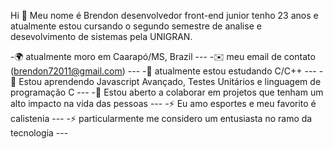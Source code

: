 Hi 👋 Meu nome é Brendon
desenvolvedor front-end junior
tenho 23 anos e atualmente estou cursando o segundo semestre de analise e desevolvimento de sistemas pela UNIGRAN.


-🌍 atualmente moro em Caarapó/MS, Brazil ---
-✉️ meu email de contato (brendon72011@gmail.com) ---
-🚀 atualmente estou estudando C/C++ ---
-🧠 Estou aprendendo Javascript Avançado, Testes Unitários e linguagem de programação C ---
-🤝 Estou aberto a colaborar em projetos que tenham um alto impacto na vida das pessoas ---
-⚡ Eu amo esportes e meu favorito é calistenia ---
-⚡ particularmente me considero um entusiasta no ramo da tecnologia ---
